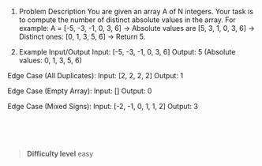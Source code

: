 1. Problem Description
You are given an array A of N integers. Your task is to compute the number of distinct absolute values in the array.
For example:
A = [-5, -3, -1, 0, 3, 6] → Absolute values are [5, 3, 1, 0, 3, 6] → Distinct ones: [0, 1, 3, 5, 6] → Return 5.

2. Example Input/Output
Input: [-5, -3, -1, 0, 3, 6]
Output: 5 (Absolute values: 0, 1, 3, 5, 6)

Edge Case (All Duplicates):
Input: [2, 2, 2, 2]
Output: 1

Edge Case (Empty Array):
Input: []
Output: 0

Edge Case (Mixed Signs):
Input: [-2, -1, 0, 1, 1, 2]
Output: 3


<br><br><br>

> **Difficulty level**
> easy